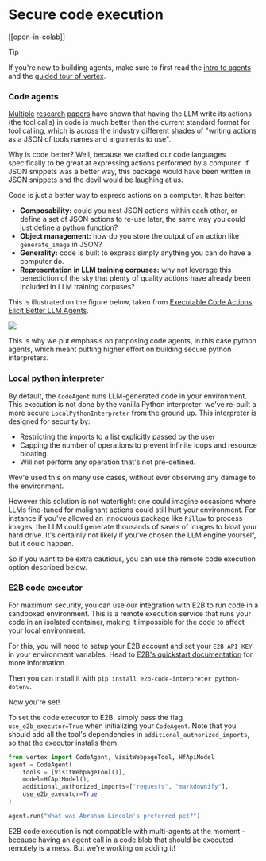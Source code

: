 <!--Copyright 2024 The HuggingFace Team. All rights reserved.

Licensed under the Apache License, Version 2.0 (the "License"); you may not use this file except in compliance with
the License. You may obtain a copy of the License at

http://www.apache.org/licenses/LICENSE-2.0

Unless required by applicable law or agreed to in writing, software distributed under the License is distributed on
an "AS IS" BASIS, WITHOUT WARRANTIES OR CONDITIONS OF ANY KIND, either express or implied. See the License for the
specific language governing permissions and limitations under the License.

⚠️ Note that this file is in Markdown but contain specific syntax for our doc-builder (similar to MDX) that may not be
rendered properly in your Markdown viewer.

-->
# Secure code execution

[[open-in-colab]]

> [!TIP]
> If you're new to building agents, make sure to first read the [intro to agents](../conceptual_guides/intro_agents) and the [guided tour of vertex](../guided_tour).

### Code agents

[Multiple](https://huggingface.co/papers/2402.01030) [research](https://huggingface.co/papers/2411.01747) [papers](https://huggingface.co/papers/2401.00812) have shown that having the LLM write its actions (the tool calls) in code is much better than the current standard format for tool calling, which is across the industry different shades of "writing actions as a JSON of tools names and arguments to use".

Why is code better? Well, because we crafted our code languages specifically to be great at expressing actions performed by a computer. If JSON snippets was a better way, this package would have been written in JSON snippets and the devil would be laughing at us.

Code is just a better way to express actions on a computer. It has better:
- **Composability:** could you nest JSON actions within each other, or define a set of JSON actions to re-use later, the same way you could just define a python function?
- **Object management:** how do you store the output of an action like `generate_image` in JSON?
- **Generality:** code is built to express simply anything you can do have a computer do.
- **Representation in LLM training corpuses:** why not leverage this benediction of the sky that plenty of quality actions have already been included in LLM training corpuses?

This is illustrated on the figure below, taken from [Executable Code Actions Elicit Better LLM Agents](https://huggingface.co/papers/2402.01030).

<img src="https://huggingface.co/datasets/huggingface/documentation-images/resolve/main/transformers/code_vs_json_actions.png">

This is why we put emphasis on proposing code agents, in this case python agents, which meant putting higher effort on building secure python interpreters.

### Local python interpreter

By default, the `CodeAgent` runs LLM-generated code in your environment.
This execution is not done by the vanilla Python interpreter: we've re-built a more secure `LocalPythonInterpreter` from the ground up.
This interpreter is designed for security by:
 - Restricting the imports to a list explicitly passed by the user
 - Capping the number of operations to prevent infinite loops and resource bloating.
 - Will not perform any operation that's not pre-defined.

Wev'e used this on many use cases, without ever observing any damage to the environment. 

However this solution is not watertight: one could imagine occasions where LLMs fine-tuned for malignant actions could still hurt your environment. For instance if you've allowed an innocuous package like `Pillow` to process images, the LLM could generate thousands of saves of images to bloat your hard drive.
It's certainly not likely if you've chosen the LLM engine yourself, but it could happen.

So if you want to be extra cautious, you can use the remote code execution option described below.

### E2B code executor

For maximum security, you can use our integration with E2B to run code in a sandboxed environment. This is a remote execution service that runs your code in an isolated container, making it impossible for the code to affect your local environment.

For this, you will need to setup your E2B account and set your `E2B_API_KEY` in your environment variables. Head to [E2B's quickstart documentation](https://e2b.dev/docs/quickstart) for more information.

Then you can install it with `pip install e2b-code-interpreter python-dotenv`.

Now you're set!

To set the code executor to E2B, simply pass the flag `use_e2b_executor=True` when initializing your `CodeAgent`.
Note that you should add all the tool's dependencies in `additional_authorized_imports`, so that the executor installs them.

```py
from vertex import CodeAgent, VisitWebpageTool, HfApiModel
agent = CodeAgent(
    tools = [VisitWebpageTool()],
    model=HfApiModel(),
    additional_authorized_imports=["requests", "markdownify"],
    use_e2b_executor=True
)

agent.run("What was Abraham Lincoln's preferred pet?")
```

E2B code execution is not compatible with multi-agents at the moment - because having an agent call in a code blob that should be executed remotely is a mess. But we're working on adding it!